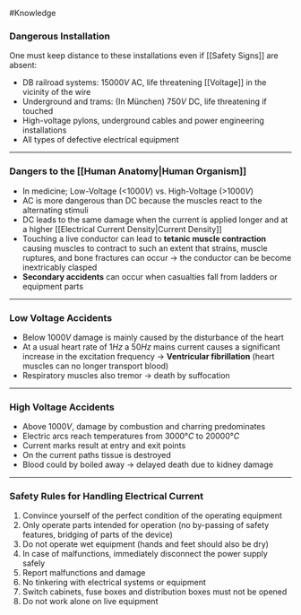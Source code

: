 #Knowledge 
### Dangerous Installation 
One must keep distance to these installations even if [[Safety Signs]] are absent: 
- DB railroad systems: 15000$V$ AC, life threatening [[Voltage]] in the vicinity of the wire
- Underground and trams: (In München) 750$V$ DC, life threatening if touched
- High-voltage pylons, underground cables and power engineering installations
- All types of defective electrical equipment

----
### Dangers to the [[Human Anatomy|Human Organism]]
- In medicine; Low-Voltage (<1000$V$) vs. High-Voltage (>1000$V$)
- AC is more dangerous than DC because the muscles react to the alternating stimuli
- DC leads to the same damage when the current is applied longer and at a higher [[Electrical Current Density|Current Density]]
- Touching a live conductor can lead to __tetanic muscle contraction__ causing muscles to contract to such an extent that strains, muscle ruptures, and bone fractures can occur $\rightarrow$ the conductor can be become inextricably clasped
- __Secondary accidents__ can occur when casualties fall from ladders or equipment parts

---- 
### Low Voltage Accidents 
- Below 1000$V$ damage is mainly caused by the disturbance of the heart 
- At a usual heart rate of 1$Hz$ a 50$Hz$ mains current causes a significant increase in the excitation frequency $\rightarrow$ __Ventricular fibrillation__ (heart muscles can no longer transport blood)
- Respiratory muscles also tremor $\rightarrow$ death by suffocation 

----
### High Voltage Accidents
- Above 1000$V$, damage by combustion and charring predominates 
- Electric arcs reach temperatures from 3000$°C$ to 20000$°C$
- Current marks result at entry and exit points 
- On the current paths tissue is destroyed 
- Blood could by boiled away $\rightarrow$ delayed death due to kidney damage

----
### Safety Rules for Handling Electrical Current 
1. Convince yourself of the perfect condition of the operating equipment
2. Only operate parts intended for operation (no by-passing of safety features, bridging of parts of the device)
3. Do not operate wet equipment (hands and feet should also be dry)
4. In case of malfunctions, immediately disconnect the power supply safely
5. Report malfunctions and damage
6. No tinkering with electrical systems or equipment
7. Switch cabinets, fuse boxes and distribution boxes must not be opened
8. Do not work alone on live equipment